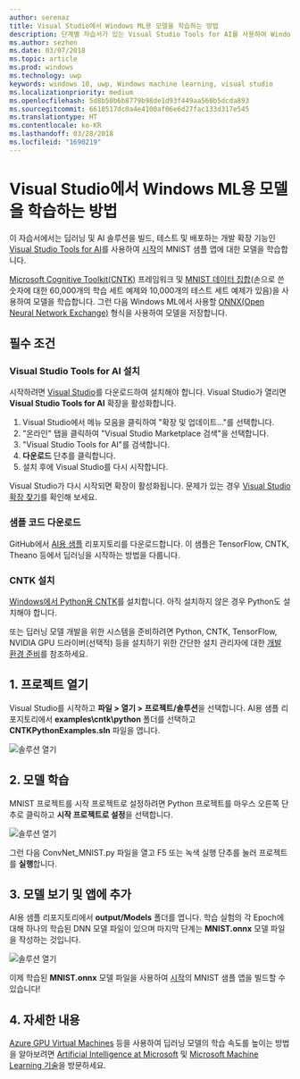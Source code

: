 ```yaml
---
author: serenaz
title: Visual Studio에서 Windows ML용 모델을 학습하는 방법
description: 단계별 자습서가 있는 Visual Studio Tools for AI를 사용하여 Windows ML용 모델을 학습하는 방법을 알아봅니다.
ms.author: sezhen
ms.date: 03/07/2018
ms.topic: article
ms.prod: windows
ms.technology: uwp
keywords: windows 10, uwp, Windows machine learning, visual studio
ms.localizationpriority: medium
ms.openlocfilehash: 5d8b50b6b8779b98de1d93f449aa560b5dcda893
ms.sourcegitcommit: 6618517dc0a4e4100af06e6d27fac133d317e545
ms.translationtype: HT
ms.contentlocale: ko-KR
ms.lasthandoff: 03/28/2018
ms.locfileid: "1690219"
---
```

# <a name="how-to-train-a-model-for-windows-ml-in-visual-studio"></a>Visual Studio에서 Windows ML용 모델을 학습하는 방법
이 자습서에서는 딥러닝 및 AI 솔루션을 빌드, 테스트 및 배포하는 개발 확장 기능인 [Visual Studio Tools for AI](http://aka.ms/vstoolsforai)를 사용하여 [시작](get-started.md)의 MNIST 샘플 앱에 대한 모델을 학습합니다.

[Microsoft Cognitive Toolkit(CNTK)](http://www.microsoft.com/en-us/cognitive-toolkit) 프레임워크 및 [MNIST 데이터 집합](http://yann.lecun.com/exdb/mnist/)(손으로 쓴 숫자에 대한 60,000개의 학습 세트 예제와 10,000개의 테스트 세트 예제가 있음)을 사용하여 모델을 학습합니다. 그런 다음 Windows ML에서 사용할 [ONNX(Open Neural Network Exchange)](https://onnx.ai/) 형식을 사용하여 모델을 저장합니다. 

## <a name="prerequisites"></a>필수 조건
### <a name="install-visual-studio-tools-for-ai"></a>Visual Studio Tools for AI 설치
시작하려면 [Visual Studio](https://www.visualstudio.com/downloads/)를 다운로드하여 설치해야 합니다. Visual Studio가 열리면 **Visual Studio Tools for AI** 확장을 활성화합니다.

1. Visual Studio에서 메뉴 모음을 클릭하여 "확장 및 업데이트..."를 선택합니다.
2. "온라인" 탭을 클릭하여 "Visual Studio Marketplace 검색"을 선택합니다.
3. "Visual Studio Tools for AI"를 검색합니다. 
3. **다운로드** 단추를 클릭합니다. 
4. 설치 후에 Visual Studio를 다시 시작합니다. 

Visual Studio가 다시 시작되면 확장이 활성화됩니다. 문제가 있는 경우 [Visual Studio 확장 찾기](hhttps://docs.microsoft.com/visualstudio/ide/finding-and-using-visual-studio-extensions)를 확인해 보세요.

### <a name="download-sample-code"></a>샘플 코드 다운로드
GitHub에서 [AI용 샘플](https://github.com/Microsoft/samples-for-ai) 리포지토리를 다운로드합니다. 이 샘플은 TensorFlow, CNTK, Theano 등에서 딥러닝을 시작하는 방법을 다룹니다.

### <a name="install-cntk"></a>CNTK 설치
[Windows에서 Python용 CNTK](https://docs.microsoft.com/en-us/cognitive-toolkit/setup-windows-python?tabs=cntkpy24)를 설치합니다. 아직 설치하지 않은 경우 Python도 설치해야 합니다.

또는 딥러닝 모델 개발을 위한 시스템을 준비하려면 Python, CNTK, TensorFlow, NVIDIA GPU 드라이버(선택적) 등을 설치하기 위한 간단한 설치 관리자에 대한 [개발 환경 준비](https://github.com/Microsoft/samples-for-ai/blob/master/README.md)를 참조하세요.

## <a name="1-open-project"></a>1. 프로젝트 열기

Visual Studio를 시작하고 **파일 > 열기 > 프로젝트/솔루션**을 선택합니다. AI용 샘플 리포지토리에서 **examples\cntk\python** 폴더를 선택하고 **CNTKPythonExamples.sln** 파일을 엽니다.

![솔루션 열기](images/open-solution.png)

## <a name="2-train-the-model"></a>2. 모델 학습

MNIST 프로젝트를 시작 프로젝트로 설정하려면 Python 프로젝트를 마우스 오른쪽 단추로 클릭하고 **시작 프로젝트로 설정**을 선택합니다.

![솔루션 열기](images/mnist-startup.png)

그런 다음 ConvNet_MNIST.py 파일을 열고 F5 또는 녹색 실행 단추를 눌러 프로젝트를 **실행**합니다.

## <a name="3-view-the-model-and-add-it-to-your-app"></a>3. 모델 보기 및 앱에 추가

AI용 샘플 리포지토리에서 **output/Models** 폴더를 엽니다. 학습 실험의 각 Epoch에 대해 하나의 학습된 DNN 모델 파일이 있으며 마지막 단계는 **MNIST.onnx** 모델 파일을 작성하는 것입니다. 

![솔루션 열기](images/onnx-model-output.png)

이제 학습된 **MNIST.onnx** 모델 파일을 사용하여 [시작](get-started.md)의 MNIST 샘플 앱을 빌드할 수 있습니다! 

## <a name="4-learn-more"></a>4. 자세한 내용
[Azure GPU Virtual Machines](https://docs.microsoft.com/en-us/visualstudio/ai/tensorflow-vm) 등을 사용하여 딥러닝 모델의 학습 속도를 높이는 방법을 알아보려면 [Artificial Intelligence at Microsoft](https://www.microsoft.com/ai) 및 [Microsoft Machine Learning 기술](https://docs.microsoft.com/en-us/azure/machine-learning/#More-Microsoft-Machine-Learning-Technologies)을 방문하세요.